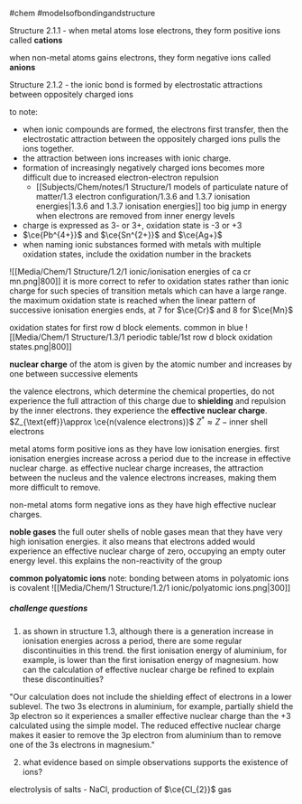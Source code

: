 #chem #modelsofbondingandstructure 

Structure 2.1.1 - when metal atoms lose electrons, they form positive ions called **cations**

when non-metal atoms gains electrons, they form negative ions called **anions**

Structure 2.1.2 - the ionic bond is formed by electrostatic attractions between oppositely charged ions

to note:
- when ionic compounds are formed, the electrons first transfer, then the electrostatic attraction between the oppositely charged ions pulls the ions together.
- the attraction between ions increases with ionic charge.
- formation of increasingly negatively charged ions becomes more difficult due to increased electron-electron repulsion
	- [[Subjects/Chem/notes/1 Structure/1 models of particulate nature of matter/1.3 electron configuration/1.3.6 and 1.3.7 ionisation energies|1.3.6 and 1.3.7 ionisation energies]] too big jump in energy when electrons are removed from inner energy levels
- charge is expressed as 3- or 3+, oxidation state is -3 or +3
- $\ce{Pb^{4+}}$ and $\ce{Sn^{2+}}$ and $\ce{Ag+}$
- when naming ionic substances formed with metals with multiple oxidation states, include the oxidation number in the brackets

![[Media/Chem/1 Structure/1.2/1 ionic/ionisation energies of ca cr mn.png|800]]
it is more correct to refer to oxidation states rather than ionic charge for such species of transition metals which can have a large range. the maximum oxidation state is reached when the linear pattern of successive ionisation energies ends, at 7 for $\ce{Cr}$ and 8 for $\ce{Mn}$

oxidation states for first row d block elements. common in blue
![[Media/Chem/1 Structure/1.3/1 periodic table/1st row d block oxidation states.png|800]]

**nuclear charge** of the atom is given by the atomic number and increases by one between successive elements

the valence electrons, which determine the chemical properties, do not experience the full attraction of this charge due to **shielding** and repulsion by the inner electrons. they experience the **effective nuclear charge**.
$Z_{\text{eff}}\approx \ce{n(valence electrons)}$
$Z^{*}\approx Z-\text{inner shell electrons}$

metal atoms form positive ions as they have low ionisation energies. first ionisation energies increase across a period due to the increase in effective nuclear charge. as effective nuclear charge increases, the attraction between the nucleus and the valence electrons increases, making them more difficult to remove.

non-metal atoms form negative ions as they have high effective nuclear charges. 


**noble gases**
the full outer shells of noble gases mean that they have very high ionisation energies. it also means that electrons added would experience an effective nuclear charge of zero, occupying an empty outer energy level. this explains the non-reactivity of the group

**common polyatomic ions**
note: bonding between atoms in polyatomic ions is covalent
![[Media/Chem/1 Structure/1.2/1 ionic/polyatomic ions.png|300]]
##### challenge questions
1. as shown in structure 1.3, although there is a generation increase in ionisation energies across a period, there are some regular discontinuities in this trend. the first ionisation energy of aluminium, for example, is lower than the first ionisation energy of magnesium. how can the calculation of effective nuclear charge be refined to explain these discontinuities?

"Our calculation does not include the shielding effect of electrons in a lower sublevel. The two 3s electrons in aluminium, for example, partially shield the 3p electron so it experiences a smaller effective nuclear charge than the +3 calculated using the simple model. The reduced effective nuclear charge makes it easier to remove the 3p electron from aluminium than to remove one of the 3s electrons in magnesium."

2. what evidence based on simple observations supports the existence of ions?

electrolysis of salts - NaCl, production of $\ce{Cl_{2}}$ gas